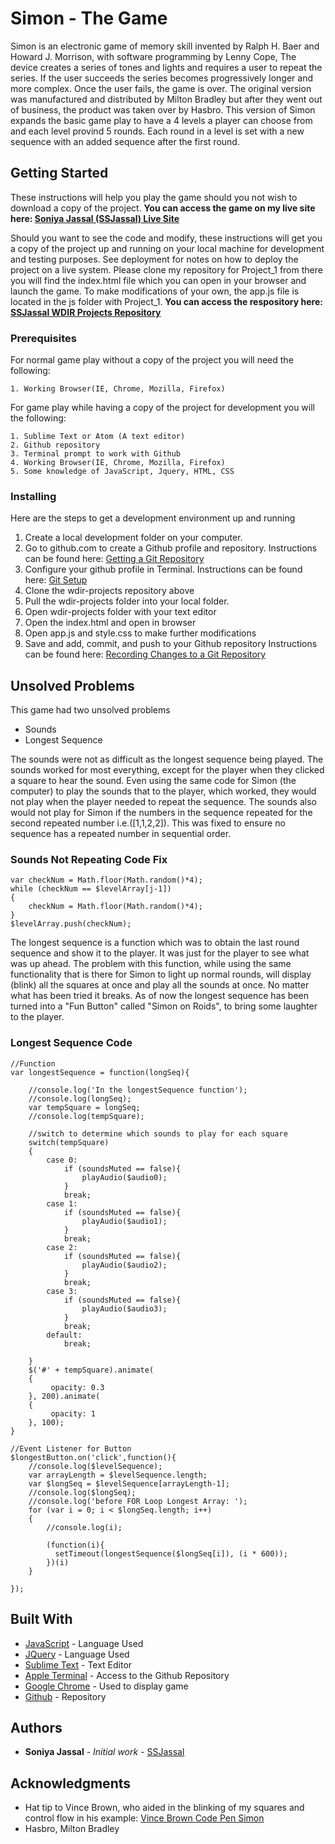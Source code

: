 # Simon - The Game

Simon is an electronic game of memory skill invented by Ralph H. Baer and Howard J. Morrison, with software programming by Lenny Cope, The device creates a series of tones and lights and requires a user to repeat the series. If the user succeeds the series becomes progressively longer and more complex. Once the user fails, the game is over. The original version was manufactured and distributed by Milton Bradley but after they went out of business, the product was taken over by Hasbro. This version of Simon expands the basic game play to have a 4 levels a player can choose from and each level provind 5 rounds.  Each round in a level is set with a new sequence with an added sequence after the first round.

## Getting Started

These instructions will help you play the game should you not wish to download a copy of the project. **You can access the game on my live site here: [Soniya Jassal (SSJassal) Live Site](https://ssjassal.github.io/wdir-projects/Project_1/index.html)**


Should you want to see the code and modify, these instructions will get you a copy of the project up and running on your local machine for development and testing purposes. See deployment for notes on how to deploy the project on a live system. Please clone my repository for Project_1 from there you will find the index.html file which you can open in your browser and launch the game.  To make modifications of your own, the app.js file is located in the js folder with Project_1. **You can access the respository here: [SSJassal WDIR Projects Repository](https://github.com/ssjassal/wdir-projects)**


### Prerequisites

For normal game play without a copy of the project you will need the following:

```
1. Working Browser(IE, Chrome, Mozilla, Firefox)
```

For game play while having a copy of the project for development you will the following:
```
1. Sublime Text or Atom (A text editor)
2. Github repository
3. Terminal prompt to work with Github 
4. Working Browser(IE, Chrome, Mozilla, Firefox)
5. Some knowledge of JavaScript, Jquery, HTML, CSS
```
### Installing

Here are the steps to get a development environment up and running


1. Create a local development folder on your computer.
2. Go to github.com to create a Github profile and repository.
   Instructions can be found here: [Getting a Git Repository](https://git-scm.com/book/en/v2/Git-Basics-Getting-a-Git-Repository)
3. Configure your github profile in Terminal. 
   Instructions can be found here: [Git Setup](https://git-scm.com/book/en/v2/Getting-Started-First-Time-Git-Setup)
4. Clone the wdir-projects repository above
5. Pull the wdir-projects folder into your local folder.
6. Open wdir-projects folder with your text editor
7. Open the index.html and open in browser
8. Open app.js and style.css to make further modifications
9. Save and add, commit, and push to your Github repository
   Instructions can be found here: [Recording Changes to a Git Repository](https://git-scm.com/book/en/v2/Git-Basics-Recording-Changes-to-the-Repository)

## Unsolved Problems

This game had two unsolved problems

* Sounds
* Longest Sequence


The sounds were not as difficult as the longest sequence being played.  The sounds worked for most everything, except for the player when they clicked a square to hear the sound. Even using the same code for Simon (the computer) to play the sounds that to the player, which worked, they would not play when the player needed to repeat the sequence.  The sounds also would not play for Simon if the numbers in the sequence repeated for the second repeated number i.e.([1,1,2,2]). This was fixed to ensure no sequence has a repeated number in sequential order.

### Sounds Not Repeating Code Fix
```
var checkNum = Math.floor(Math.random()*4);
while (checkNum == $levelArray[j-1])
{
	checkNum = Math.floor(Math.random()*4);
}
$levelArray.push(checkNum);
```

The longest sequence is a function which was to obtain the last round sequence and show it to the player.  It was just for the player to see what was up ahead.  The problem with this function, while using the same functionality that is there for Simon to light up normal rounds, will display (blink) all the squares at once and play all the sounds at once. No matter what has been tried it breaks.  As of now the longest sequence has been turned into a "Fun Button" called "Simon on Roids", to bring some laughter to the player.

### Longest Sequence Code

```
//Function
var longestSequence = function(longSeq){

	//console.log('In the longestSequence function');
	//console.log(longSeq);
	var tempSquare = longSeq;
	//console.log(tempSquare);
	
	//switch to determine which sounds to play for each square	
	switch(tempSquare)
	{
		case 0:
			if (soundsMuted == false){
				playAudio($audio0);
			}
			break;
		case 1:
			if (soundsMuted == false){
				playAudio($audio1);
			}
			break;
		case 2:
			if (soundsMuted == false){
				playAudio($audio2);
			}
			break;
		case 3:
			if (soundsMuted == false){
				playAudio($audio3);
			}
			break;
		default:
			break;
		
	}
	$('#' + tempSquare).animate(
	{
	     opacity: 0.3
   	}, 200).animate(
   	{
	     opacity: 1
   	}, 100);
}

//Event Listener for Button
$longestButton.on('click',function(){
	//console.log($levelSequence);
	var arrayLength = $levelSequence.length;
	var $longSeq = $levelSequence[arrayLength-1];
	//console.log($longSeq);
	//console.log('before FOR Loop Longest Array: ');
	for (var i = 0; i < $longSeq.length; i++) 
	{	
		//console.log(i);
		
		(function(i){
		  setTimeout(longestSequence($longSeq[i]), (i * 600));
		})(i)
	}

});
```

## Built With

* [JavaScript](https://www.javascript.com/) - Language Used
* [JQuery](https://jquery.com/) - Language Used
* [Sublime Text](https://www.sublimetext.com/) - Text Editor
* [Apple Terminal](https://en.wikipedia.org/wiki/Terminal_(macOS)) - Access to the Github Repository
* [Google Chrome](https://www.google.com/chrome/) - Used to display game
* [Github](https://github.com/) - Repository

## Authors

* **Soniya Jassal** - *Initial work* - [SSJassal](https://github.com/ssjassal)

## Acknowledgments

* Hat tip to Vince Brown, who aided in the blinking of my squares and control flow in his example: [Vince Brown Code Pen Simon](http://codepen.io/Vince_Brown/pen/Fzphm)
* Hasbro, Milton Bradley
